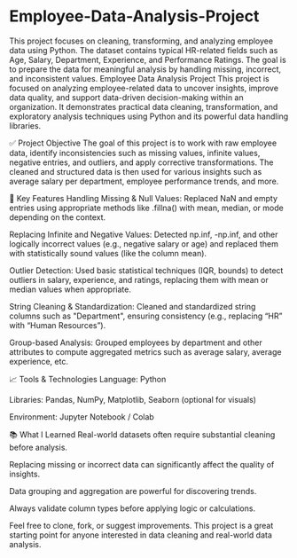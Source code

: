 # Employee-Data-Analysis-Project
This project focuses on cleaning, transforming, and analyzing employee data using Python. The dataset contains typical HR-related fields such as Age, Salary, Department, Experience, and Performance Ratings. The goal is to prepare the data for meaningful analysis by handling missing, incorrect, and inconsistent values.
Employee Data Analysis Project
This project is focused on analyzing employee-related data to uncover insights, improve data quality, and support data-driven decision-making within an organization. It demonstrates practical data cleaning, transformation, and exploratory analysis techniques using Python and its powerful data handling libraries.

✅ Project Objective
The goal of this project is to work with raw employee data, identify inconsistencies such as missing values, infinite values, negative entries, and outliers, and apply corrective transformations. The cleaned and structured data is then used for various insights such as average salary per department, employee performance trends, and more.

🔧 Key Features
Handling Missing & Null Values:
Replaced NaN and empty entries using appropriate methods like .fillna() with mean, median, or mode depending on the context.

Replacing Infinite and Negative Values:
Detected np.inf, -np.inf, and other logically incorrect values (e.g., negative salary or age) and replaced them with statistically sound values (like the column mean).

Outlier Detection:
Used basic statistical techniques (IQR, bounds) to detect outliers in salary, experience, and ratings, replacing them with mean or median values when appropriate.

String Cleaning & Standardization:
Cleaned and standardized string columns such as "Department", ensuring consistency (e.g., replacing “HR” with “Human Resources”).

Group-based Analysis:
Grouped employees by department and other attributes to compute aggregated metrics such as average salary, average experience, etc.

📈 Tools & Technologies
Language: Python

Libraries: Pandas, NumPy, Matplotlib, Seaborn (optional for visuals)

Environment: Jupyter Notebook / Colab

📚 What I Learned
Real-world datasets often require substantial cleaning before analysis.

Replacing missing or incorrect data can significantly affect the quality of insights.

Data grouping and aggregation are powerful for discovering trends.

Always validate column types before applying logic or calculations.

Feel free to clone, fork, or suggest improvements. This project is a great starting point for anyone interested in data cleaning and real-world data analysis.
